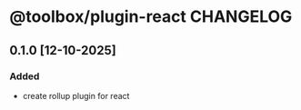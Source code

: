 # @toolbox/plugin-react CHANGELOG

## 0.1.0 [12-10-2025]

### Added

- create rollup plugin for react
